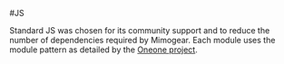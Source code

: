 #JS

Standard JS was chosen for its community support and to reduce the number of dependencies required by Mimogear. Each module uses the module pattern as detailed by the [Oneone project](https://github.com/mimoduo/Oneone).
